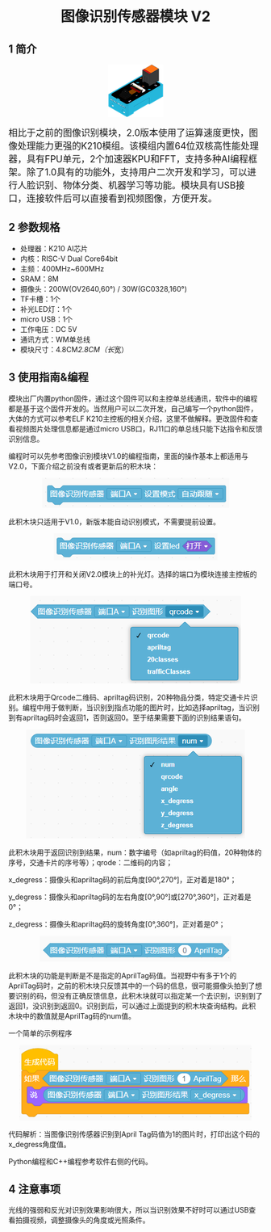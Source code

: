 <div align=center>
<h1 class="text-center">图像识别传感器模块 V2</h1>
</div>

## 1 简介

<div align=center>
<img src="docs/electronic_modules/rj11/imagerecognition_sensor_v1/20190803-154149.png">
</div>

<font size=4pt>相比于之前的图像识别模块，2.0版本使用了运算速度更快，图像处理能力更强的K210模组。该模组内置64位双核高性能处理器，具有FPU单元，2个加速器KPU和FFT，支持多种AI编程框架。除了1.0具有的功能外，支持用户二次开发和学习，可以进行人脸识别、物体分类、机器学习等功能。模块具有USB接口，连接软件后可以直接看到视频图像，方便开发。
</font>

## 2 参数规格

- 处理器：K210 AI芯片
- 内核：RISC-V Dual Core64bit
- 主频：400MHz~600MHz
- SRAM：8M
- 摄像头：200W(OV2640,60°) / 30W(GC0328,160°)
- TF卡槽：1个
- 补光LED灯：1个
- micro USB：1个
- 工作电压：DC 5V
- 通讯方式：WM单总线
- 模块尺寸：4.8CM*2.8CM（长*宽）

## 3 使用指南&编程

模块出厂内置python固件，通过这个固件可以和主控单总线通讯，软件中的编程都是基于这个固件开发的。当然用户可以二次开发，自己编写一个python固件，大体的方式可以参考ELF K210主控板的相关介绍，这里不做解释。更改固件和查看视频图片处理信息都是通过micro USB口，RJ11口的单总线只能下达指令和反馈识别信息。

编程时可以先参考图像识别模块V1.0的编程指南，里面的操作基本上都适用与V2.0，下面介绍之前没有或者更新后的积木块：

<div align=center>
<img src="docs/electronic_modules/rj11/imagerecognition_sensor_v2/1711.png">
</div>

此积木块只适用于V1.0，新版本能自动识别模式，不需要提前设置。

<div align=center>
<img src="docs/electronic_modules/rj11/imagerecognition_sensor_v2/1712.png">
</div>

此积木块用于打开和关闭V2.0模块上的补光灯。选择的端口为模块连接主控板的端口号。

<div align=center>
<img src="docs/electronic_modules/rj11/imagerecognition_sensor_v2/1713.png">
</div>

此积木块用于Qrcode二维码、apriltag码识别，20种物品分类，特定交通卡片识别。编程中用于做判断，当识别到指点功能的图片时，比如选择apriltag，当识别到有apriltag码时会返回1，否则返回0。至于结果需要下面的识别结果语句。

<div align=center>
<img src="docs/electronic_modules/rj11/imagerecognition_sensor_v2/1714.png">
</div>

此积木块用于返回识别到结果，num：数字编号（如apriltag的码值，20种物体的序号，交通卡片的序号等）；qrode：二维码的内容；

x_degress：摄像头和apriltag码的前后角度[90°,270°]，正对着是180°；

y_degress：摄像头和apriltag码的左右角度[0°,90°]或[270°,360°]，正对着是0°；

z_degress：摄像头和apriltag码的旋转角度[0°,360°]，正对着是0°；

<div align=center>
<img src="docs/electronic_modules/rj11/imagerecognition_sensor_v2/1715.png">
</div>

此积木块的功能是判断是不是指定的AprilTag码值。当视野中有多于1个的AprilTag码时，之前的积木块只反馈其中的一个码的信息，很可能摄像头拍到了想要识别的码，但没有正确反馈信息，此积木块就可以指定某一个去识别，识别到了返回1，没识别到返回0。识别到后，可以通过上面提到的积木块查询结构。此积木块中的数值就是AprilTag码的num值。

一个简单的示例程序

<div align=center>
<img src="docs/electronic_modules/rj11/imagerecognition_sensor_v2/1716.png">
</div>

代码解析：当图像识别传感器识别到April Tag码值为1的图片时，打印出这个码的x_degress角度值。

Python编程和C++编程参考软件右侧的代码。           



## 4 注意事项



光线的强弱和反光对识别效果影响很大，所以当识别效果不好时可以通过USB查看拍摄视频，调整摄像头的角度或光照条件。

 